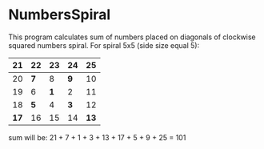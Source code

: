 # NumbersSpiral
This program calculates sum of numbers placed on diagonals of clockwise squared numbers spiral.
  For spiral 5x5 (side size equal 5):
  
  | **21** | 22 | 23 | 24 | **25** |
  | --- | --- | --- | --- | ---|
  | 20 | **7** | 8 | **9** | 10 |
  | 19 | 6 | **1** | 2 | 11 |
  | 18 | **5** | 4 | **3** | 12 |
  | **17** | 16 | 15 | 14 | **13** |
  
  sum will be: 21 + 7 + 1 + 3 + 13 + 17 + 5 + 9 + 25 = 101
